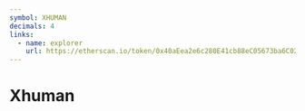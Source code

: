 ```yaml
---
symbol: XHUMAN
decimals: 4
links:
  - name: explorer
    url: https://etherscan.io/token/0x40aEea2e6c280E41cb88eC05673ba6C027C9c30c
---
```


# Xhuman
